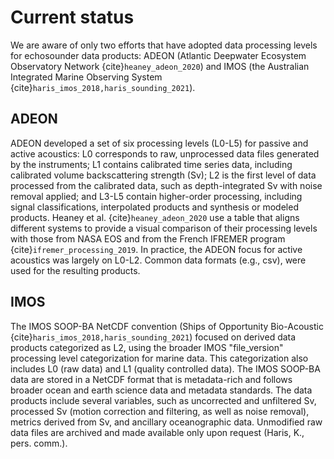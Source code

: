 # Current status

We are aware of only two efforts that have adopted data processing levels for echosounder data products: ADEON (Atlantic Deepwater Ecosystem Observatory Network {cite}`heaney_adeon_2020`) and IMOS (the Australian Integrated Marine Observing System {cite}`haris_imos_2018,haris_sounding_2021`).

## ADEON
ADEON developed a set of six processing levels (L0-L5) for passive and active acoustics: L0 corresponds to raw, unprocessed data files generated by the instruments; L1 contains calibrated time series data, including calibrated volume backscattering strength (Sv); L2 is the first level of data processed from the calibrated data, such as depth-integrated Sv with noise removal applied; and L3-L5 contain higher-order processing, including signal classifications, interpolated products and synthesis or modeled products. Heaney et al. {cite}`heaney_adeon_2020` use a table that aligns different systems to provide a visual comparison of their processing levels with those from NASA EOS and from the French IFREMER program {cite}`ifremer_processing_2019`. In practice, the ADEON focus for active acoustics was largely on L0-L2. Common data formats (e.g., csv), were used for the resulting products.

## IMOS
The IMOS SOOP-BA NetCDF convention (Ships of Opportunity Bio-Acoustic {cite}`haris_imos_2018,haris_sounding_2021`) focused on derived data products categorized as L2, using the broader IMOS "file_version" processing level categorization for marine data. This categorization also includes L0 (raw data) and L1 (quality controlled data). The IMOS SOOP-BA data are stored in a NetCDF format that is metadata-rich and follows broader ocean and earth science data and metadata standards. The data products include several variables, such as uncorrected and unfiltered Sv, processed Sv (motion correction and filtering, as well as noise removal), metrics derived from Sv, and ancillary oceanographic data. Unmodified raw data files are archived and made available only upon request (Haris, K., pers. comm.).

